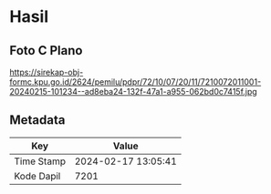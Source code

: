 # Hasil

## Foto C Plano

https://sirekap-obj-formc.kpu.go.id/2624/pemilu/pdpr/72/10/07/20/11/7210072011001-20240215-101234--ad8eba24-132f-47a1-a955-062bd0c7415f.jpg


## Metadata

| Key        | Value               |
| ---------- | ------------------- |
| Time Stamp | 2024-02-17 13:05:41 |
| Kode Dapil | 7201                |



